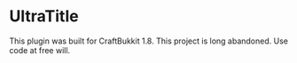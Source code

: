 # UltraTitle
This plugin was built for CraftBukkit 1.8. This project is long abandoned. Use code at free will.
